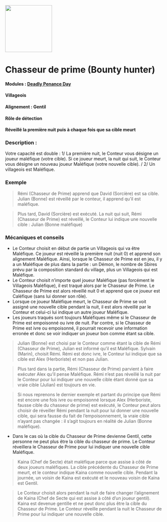 <img src="https://github.com/brain-academy/wiki/blob/master/public/img/blood-on-the-clocktower/roles/bountyhunter.png?raw=true" height="150"> 

# Chasseur de prime (Bounty hunter)

#### Modules : [Deadly Penance Day](https://brain-academy.github.io/wiki/blood-on-the-clocktower/modules/deadly-penance-day)
#### Villageois
#### Alignement : Gentil 
#### Rôle de détection
#### Réveillé la première nuit puis à chaque fois que sa cible meurt

### Description :
Votre capacité est double :
1/ La première nuit, le Conteur vous désigne un joueur maléfique (votre cible). Si ce joueur meurt, la nuit qui suit, le Conteur vous désigne un nouveau joueur Maléfique (votre nouvelle cible).
/
2/ Un villageois est Maléfique.

### Exemple
> Rémi (Chasseur de Prime) apprend que David (Sorcière) est sa cible. Julian (Bonne) est réveillé par le conteur, il apprend qu’il est maléfique.

> Plus tard, David (Sorcière) est exécuté. La nuit qui suit, Rémi (Chasseur de Prime) est réveillé, le Conteur lui indique une nouvelle cible : Julian (Bonne maléfique)

### Mécaniques et conseils
- Le Conteur choisit en début de partie un Villageois qui va être Maléfique. Ce joueur est réveillé la première nuit (nuit 0) et apprend son alignement Maléfique. Ainsi, lorsque le Chasseur de Prime est en jeu, il y a un Maléfique de plus dans la partie : un Démon, le nombre de Sbires prévu par la composition standard du village, plus un Villageois qui est Maléfique.
- Le Conteur choisit n’importe quel joueur Maléfique (pas forcément le Villageois Maléfique), il est traqué alors par le Chasseur de Prime. Le Chasseur de Prime est alors réveillé nuit 0 et apprend que ce joueur est Caléfique (sans lui donner son rôle).
- Lorsque ce joueur Maléfique meurt, le Chasseur de Prime se voit assigné une nouvelle cible pendant la nuit, il est alors réveillé par le Conteur et celui-ci lui indique un autre joueur Maléfique.
- Les joueurs traqués sont toujours Maléfiques même si le Chasseur de Prime est empoisonné ou ivre de nuit. Par contre, si le Chasseur de Prime est ivre ou empoisonné, il pourrait recevoir une information erronée et donc se voir indiquer un joueur bon comme étant sa cible.

> Julian (Bonne) est choisi par le Conteur comme étant la cible de Rémi (Chasseur de Prime), Julian est informé qu’il est Maléfique. Sylvain (Marin), choisit Rémi. Rémi est donc ivre, le Conteur lui indique que sa cible est Alex (Herboriste) et non pas Julian.

> Plus tard dans la partie, Rémi (Chasseur de Prime) parvient à faire exécuter Alex qu’il pense Maléfique. Rémi n’est pas réveillé la nuit par le Conteur pour lui indiquer une nouvelle cible étant donné que sa vraie cible (Julian) est toujours en vie.

> Si nous reprenons le dernier exemple et partant du principe que Rémi est encore une fois ivre ou empoisonné lorsque Alex (Herboriste, fausse cible du chasseur de prime) est exécuté, le Conteur peut alors choisir de réveiller Rémi pendant la nuit pour lui donner une nouvelle cible, qui sera fausse du fait de l’empoisonnement, la vraie cible n’ayant pas changée : il s’agit toujours en réalité de Julian (Bonne maléfique).
 
- Dans le cas où la cible du Chasseur de Prime devienne Gentil, cette personne ne peut plus être la cible du chasseur de prime. Le Conteur réveillera le Chasseur de Prime pour lui indiquer une nouvelle cible Maléfique.
> Kaina (Chef de Secte) était maléfique parce que assise à côté de deux joueurs maléfiques. La cible précédente du Chasseur de Prime meurt, et le conteur indique Kaina comme nouvelle cible. Pendant la journée, un voisin de Kaina est exécuté et le nouveau voisin de Kaina est Gentil.

>Le Conteur choisit alors pendant la nuit de faire changer l’alignement de Kaina (Chef de Secte qui est assise à côté d’un joueur gentil). Kaina est devenue gentille et ne peut donc plus être la cible du Chasseur de Prime. Le Conteur réveille pendant la nuit le Chasseur de Prime pour lui indiquer une nouvelle cible.
